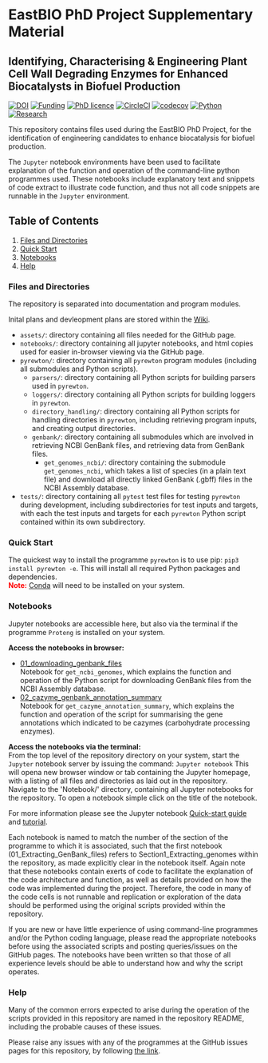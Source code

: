 # EastBIO PhD Project Supplementary Material

## Identifying, Characterising & Engineering Plant Cell Wall Degrading Enzymes for Enhanced Biocatalysts in Biofuel Production

[![DOI](https://zenodo.org/badge/243783792.svg)](https://zenodo.org/badge/latestdoi/243783792)
[![Funding](https://img.shields.io/badge/Funding-EASTBio-blue)](http://www.eastscotbiodtp.ac.uk/)
[![PhD licence](https://img.shields.io/badge/Licence-MIT-green)](https://opensource.org/licenses/MIT)
[![CircleCI](https://img.shields.io/badge/CircleCI-Passing-brightgreen)](https://circleci.com/product/)
[![codecov](https://codecov.io/gh/HobnobMancer/PhD_Project_Scripts/branch/master/graph/badge.svg)](https://codecov.io/gh/HobnobMancer/PhD_Project_Scripts)
[![Python](https://img.shields.io/badge/Python-v3.7.---orange)](https://www.python.org/about/)
[![Research](https://img.shields.io/badge/Bioinformatics-Protein%20Engineering-ff69b4)](http://www.eastscotbiodtp.ac.uk/eastbio-student-cohort-2019)

This repository contains files used during the EastBIO PhD Project, for the identification of engineering candidates to enhance biocatalysis for biofuel production.

The `Jupyter` notebook environments have been used to facilitate explanation of the function and operation of the command-line python programmes used. These notebooks include explanatory text and snippets of code extract to illustrate code function, and thus not all code snippets are runnable in the `Jupyter` environment.

## Table of Contents

1. [Files and Directories](#linkfiles)
2. [Quick Start](#linkquick)
3. [Notebooks](#linkuse)
4. [Help](#linkhelp)

### Files and Directories<a id="linkfile"><a/>
  
The repository is separated into documentation and program modules.

Inital plans and devleopment plans are stored within the [Wiki](https://github.com/HobnobMancer/PhD_Project_Scripts/wiki).

- `assets/`: directory containing all files needed for the GitHub page.
- `notebooks/`: directory containing all jupyter notebooks, and html copies used for easier in-browser viewing via the GitHub page.
- `pyrewton/`: directory containing all `pyrewton` program modules (including all submodules and Python scripts).
  - `parsers/`: directory containing all Python scripts for building parsers used in `pyrewton`.
  - `loggers/`: directory containing all Python scripts for building loggers in `pyrewton`.
  - `directory_handling/`: directory containing all Python scripts for handling directories in `pyrewton`, including retrieving program inputs, and creating output directories.
  - `genbank/`: directory containing all submodules which are involved in retrieving NCBI GenBank files, and retrieving data from GenBank files.
    - `get_genomes_ncbi/`: directory containing the submodule `get_genomes_ncbi`, which takes a list of species (in a plain text file) and download all directly linked GenBank (.gbff) files in the NCBI Assembly database.
- `tests/`: directory containing all `pytest` test files for testing `pyrewton` during development, including subdirectories for test inputs and targets, with each the test inputs and targets for each `pyrewton` Python script contained within its own subdirectory.

### Quick Start<a id="linkquick"><a/>

The quickest way to install the programme `pyrewton` is to use pip: `pip3 install pyrewton -e`. This will install all required Python packages and dependencies.<br/>
<font color="red"><b>Note:</b></font> [Conda](https://docs.conda.io/en/latest/) will need to be installed on your system.

### Notebooks <a id="linkuse"><a/>

Jupyter notebooks are accessible here, but also via the terminal if the programme `Proteng` is installed on your system.

**Access the notebooks in browser:**

- [01_downloading_genbank_files](https://github.com/HobnobMancer/PhD_Project_Scripts/blob/HMancer-repo-restructuring/notebooks/01_downloading_genbank_files.html)<br/>
Notebook for `get_ncbi_genomes`, which explains the function and operation of the Python script for downloading GenBank files from the NCBI Assembly database.
- [02_cazyme_genbank_annotation_summary](https://github.com/HobnobMancer/PhD_Project_Scripts/blob/HMancer-repo-restructuring/notebooks/02_cazyme_genbank_annotation_summary.html)<br/>
Notebook for `get_cazyme_annotation_summary`, which explains the function and operation of the script for summarising the gene annotations which indicated to be cazymes (carbohydrate processing enzymes).

**Access the notebooks via the terminal:**<br/>
From the top level of the repository directory on your system, start the `Jupyter` notebook server by issuing the command:
`Jupyter notebook`
This will opena  new browser window or tab containing the Jupyter homepage, with a listing of all files and directories as laid out in the repository.<br/>
Navigate to the 'Notebook/' directory, containing all Jupyter notebooks for the repository. To open a notebook simple click on the title of the notebook.

For more information please see the Jupyter notebook [Quick-start guide](https://jupyter-notebook-beginner-guide.readthedocs.io/en/latest/?fbclid=IwAR1yIwkYCDjcw5FJZ7CfKES3l72HubqGYGcFrVrUKwWZoYh4NHy3VVu0AgQ) and [tutorial](https://www.tutorialspoint.com/jupyter/jupyter_quick_guide.htm).

Each notebook is named to match the number of the section of the programme to which it is associated, such that the first notebook (01_Extracting_GenBank_files) refers to Section1_Extracting_genomes within the repository, as made explicitly clear in the notebook itself.
Again note that these notebooks contain exerts of code to facilitate the explanation of the code architecture and function, as well as details provided on how the code was implemented during the project. Therefore, the code in many of the code cells is not runnable and replication or exploration of the data should be performed using the original scripts provided within the repository.

If you are new or have little experience of using command-line programmes and/or the Python coding language, please read the appropriate notebooks  before using the associated scripts and posting queries/issues on the GitHub pages. The notebooks have been written so that those of all experience levels should be able to understand how and why the script operates.

### Help<a id="linkhelp"><a/>

Many of the common errors expected to arise during the operation of the scripts provided in this repository are named in the repository README, including the probable causes of these issues.

Please raise any issues with any of the programmes at the GitHub issues pages for this repository, by following [the link](https://github.com/HobnobMancer/PhD_Project_Scripts/issues).
